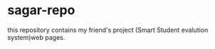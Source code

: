 # sagar-repo
this repository contains my friend's project (Smart Student evalution system)web pages.
